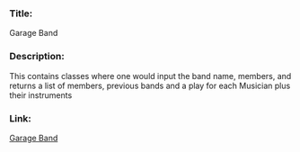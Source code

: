 ### Title:
Garage Band

### Description:

This contains classes where one would input the band name, members, and returns a list of members, previous bands and a play for each Musician plus their instruments

### Link:

[Garage Band]()
